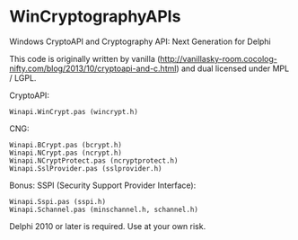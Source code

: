 # WinCryptographyAPIs
Windows CryptoAPI and Cryptography API: Next Generation for Delphi

This code is originally written by vanilla (http://vanillasky-room.cocolog-nifty.com/blog/2013/10/cryptoapi-and-c.html) and dual licensed under MPL / LGPL.

CryptoAPI:

    Winapi.WinCrypt.pas (wincrypt.h) 

CNG:

    Winapi.BCrypt.pas (bcrypt.h)
    Winapi.NCrypt.pas (ncrypt.h)
    Winapi.NCryptProtect.pas (ncryptprotect.h)
    Winapi.SslProvider.pas (sslprovider.h) 

Bonus: SSPI (Security Support Provider Interface):

    Winapi.Sspi.pas (sspi.h)
    Winapi.Schannel.pas (minschannel.h, schannel.h) 

Delphi 2010 or later is required. Use at your own risk.
